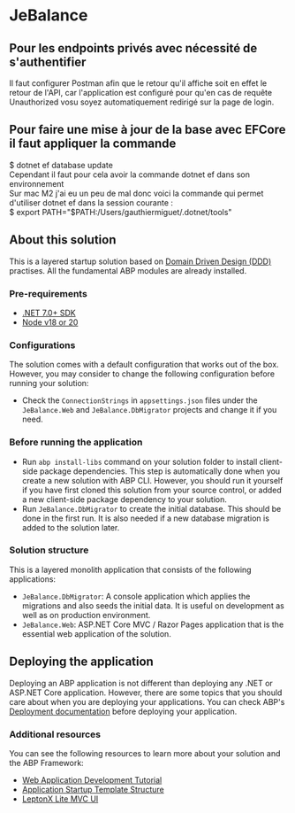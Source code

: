 # JeBalance

## Pour les endpoints privés avec nécessité de s'authentifier

Il faut configurer Postman afin que le retour qu'il affiche soit en effet le retour de l'API, car l'application est configuré pour qu'en cas de requête Unauthorized vosu soyez automatiquement redirigé sur la page de login.

## Pour faire une mise à jour de la base avec EFCore il faut appliquer la commande 
$ dotnet ef database update\
Cependant il faut pour cela avoir la commande dotnet ef dans son environnement\
Sur mac M2 j'ai eu un peu de mal donc voici la commande qui permet d'utiliser dotnet ef dans la session courante :\
$ export PATH="$PATH:/Users/gauthiermiguet/.dotnet/tools"

## About this solution

This is a layered startup solution based on [Domain Driven Design (DDD)](https://docs.abp.io/en/abp/latest/Domain-Driven-Design) practises. All the fundamental ABP modules are already installed. 

### Pre-requirements

* [.NET 7.0+ SDK](https://dotnet.microsoft.com/download/dotnet)
* [Node v18 or 20](https://nodejs.org/en)

### Configurations

The solution comes with a default configuration that works out of the box. However, you may consider to change the following configuration before running your solution:

* Check the `ConnectionStrings` in `appsettings.json` files under the `JeBalance.Web` and `JeBalance.DbMigrator` projects and change it if you need.

### Before running the application

* Run `abp install-libs` command on your solution folder to install client-side package dependencies. This step is automatically done when you create a new solution with ABP CLI. However, you should run it yourself if you have first cloned this solution from your source control, or added a new client-side package dependency to your solution.
* Run `JeBalance.DbMigrator` to create the initial database. This should be done in the first run. It is also needed if a new database migration is added to the solution later.

### Solution structure

This is a layered monolith application that consists of the following applications:

* `JeBalance.DbMigrator`: A console application which applies the migrations and also seeds the initial data. It is useful on development as well as on production environment.
* `JeBalance.Web`: ASP.NET Core MVC / Razor Pages application that is the essential web application of the solution.

## Deploying the application

Deploying an ABP application is not different than deploying any .NET or ASP.NET Core application. However, there are some topics that you should care about when you are deploying your applications. You can check ABP's [Deployment documentation](https://docs.abp.io/en/abp/latest/Deployment/Index) before deploying your application.

### Additional resources

You can see the following resources to learn more about your solution and the ABP Framework:

* [Web Application Development Tutorial](https://docs.abp.io/en/abp/latest/Tutorials/Part-1)
* [Application Startup Template Structure](https://docs.abp.io/en/abp/latest/Startup-Templates/Application)
* [LeptonX Lite MVC UI](https://docs.abp.io/en/abp/latest/Themes/LeptonXLite/AspNetCore)

